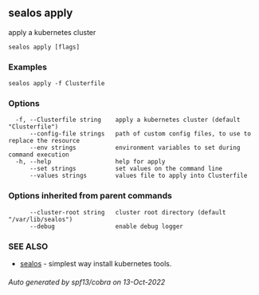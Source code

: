 ## sealos apply

apply a kubernetes cluster

```
sealos apply [flags]
```

### Examples

```
sealos apply -f Clusterfile
```

### Options

```
  -f, --Clusterfile string    apply a kubernetes cluster (default "Clusterfile")
      --config-file strings   path of custom config files, to use to replace the resource
      --env strings           environment variables to set during command execution
  -h, --help                  help for apply
      --set strings           set values on the command line
      --values strings        values file to apply into Clusterfile
```

### Options inherited from parent commands

```
      --cluster-root string   cluster root directory (default "/var/lib/sealos")
      --debug                 enable debug logger
```

### SEE ALSO

* [sealos](sealos.md)	 - simplest way install kubernetes tools.

###### Auto generated by spf13/cobra on 13-Oct-2022
